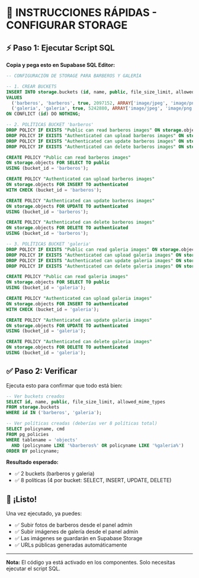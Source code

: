 # 🚀 INSTRUCCIONES RÁPIDAS - CONFIGURAR STORAGE

## ⚡ Paso 1: Ejecutar Script SQL

**Copia y pega esto en Supabase SQL Editor:**

```sql
-- CONFIGURACIÓN DE STORAGE PARA BARBEROS Y GALERÍA

-- 1. CREAR BUCKETS
INSERT INTO storage.buckets (id, name, public, file_size_limit, allowed_mime_types)
VALUES 
  ('barberos', 'barberos', true, 2097152, ARRAY['image/jpeg', 'image/png', 'image/webp']),
  ('galeria', 'galeria', true, 5242880, ARRAY['image/jpeg', 'image/png', 'image/webp'])
ON CONFLICT (id) DO NOTHING;

-- 2. POLÍTICAS BUCKET 'barberos'
DROP POLICY IF EXISTS "Public can read barberos images" ON storage.objects;
DROP POLICY IF EXISTS "Authenticated can upload barberos images" ON storage.objects;
DROP POLICY IF EXISTS "Authenticated can update barberos images" ON storage.objects;
DROP POLICY IF EXISTS "Authenticated can delete barberos images" ON storage.objects;

CREATE POLICY "Public can read barberos images"
ON storage.objects FOR SELECT TO public
USING (bucket_id = 'barberos');

CREATE POLICY "Authenticated can upload barberos images"
ON storage.objects FOR INSERT TO authenticated
WITH CHECK (bucket_id = 'barberos');

CREATE POLICY "Authenticated can update barberos images"
ON storage.objects FOR UPDATE TO authenticated
USING (bucket_id = 'barberos');

CREATE POLICY "Authenticated can delete barberos images"
ON storage.objects FOR DELETE TO authenticated
USING (bucket_id = 'barberos');

-- 3. POLÍTICAS BUCKET 'galeria'
DROP POLICY IF EXISTS "Public can read galeria images" ON storage.objects;
DROP POLICY IF EXISTS "Authenticated can upload galeria images" ON storage.objects;
DROP POLICY IF EXISTS "Authenticated can update galeria images" ON storage.objects;
DROP POLICY IF EXISTS "Authenticated can delete galeria images" ON storage.objects;

CREATE POLICY "Public can read galeria images"
ON storage.objects FOR SELECT TO public
USING (bucket_id = 'galeria');

CREATE POLICY "Authenticated can upload galeria images"
ON storage.objects FOR INSERT TO authenticated
WITH CHECK (bucket_id = 'galeria');

CREATE POLICY "Authenticated can update galeria images"
ON storage.objects FOR UPDATE TO authenticated
USING (bucket_id = 'galeria');

CREATE POLICY "Authenticated can delete galeria images"
ON storage.objects FOR DELETE TO authenticated
USING (bucket_id = 'galeria');
```

## ✅ Paso 2: Verificar

Ejecuta esto para confirmar que todo está bien:

```sql
-- Ver buckets creados
SELECT id, name, public, file_size_limit, allowed_mime_types
FROM storage.buckets
WHERE id IN ('barberos', 'galeria');

-- Ver políticas creadas (deberías ver 8 políticas total)
SELECT policyname, cmd
FROM pg_policies
WHERE tablename = 'objects'
  AND (policyname LIKE '%barberos%' OR policyname LIKE '%galeria%')
ORDER BY policyname;
```

**Resultado esperado:**
- ✅ 2 buckets (barberos y galeria)
- ✅ 8 políticas (4 por bucket: SELECT, INSERT, UPDATE, DELETE)

## 🎉 ¡Listo!

Una vez ejecutado, ya puedes:
- ✅ Subir fotos de barberos desde el panel admin
- ✅ Subir imágenes de galería desde el panel admin
- ✅ Las imágenes se guardarán en Supabase Storage
- ✅ URLs públicas generadas automáticamente

---

**Nota:** El código ya está activado en los componentes. Solo necesitas ejecutar el script SQL.
